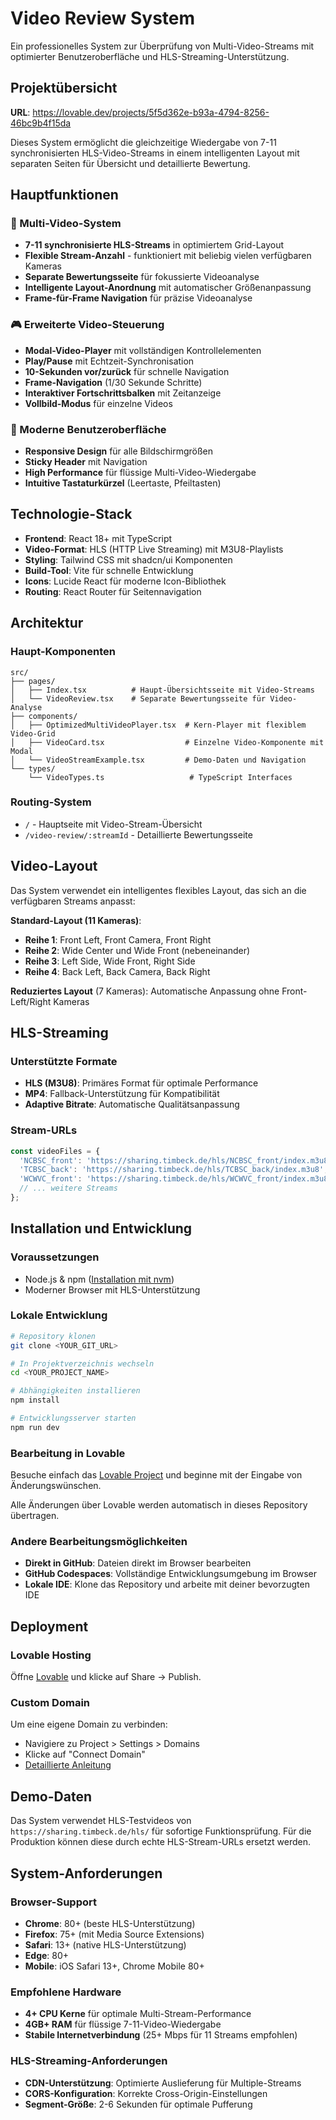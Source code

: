 # Video Review System

Ein professionelles System zur Überprüfung von Multi-Video-Streams mit optimierter Benutzeroberfläche und HLS-Streaming-Unterstützung.

## Projektübersicht

**URL**: https://lovable.dev/projects/5f5d362e-b93a-4794-8256-46bc9b4f15da

Dieses System ermöglicht die gleichzeitige Wiedergabe von 7-11 synchronisierten HLS-Video-Streams in einem intelligenten Layout mit separaten Seiten für Übersicht und detaillierte Bewertung.

## Hauptfunktionen

### 🎥 Multi-Video-System
- **7-11 synchronisierte HLS-Streams** in optimiertem Grid-Layout
- **Flexible Stream-Anzahl** - funktioniert mit beliebig vielen verfügbaren Kameras
- **Separate Bewertungsseite** für fokussierte Videoanalyse  
- **Intelligente Layout-Anordnung** mit automatischer Größenanpassung
- **Frame-für-Frame Navigation** für präzise Videoanalyse

### 🎮 Erweiterte Video-Steuerung
- **Modal-Video-Player** mit vollständigen Kontrollelementen
- **Play/Pause** mit Echtzeit-Synchronisation
- **10-Sekunden vor/zurück** für schnelle Navigation
- **Frame-Navigation** (1/30 Sekunde Schritte)
- **Interaktiver Fortschrittsbalken** mit Zeitanzeige
- **Vollbild-Modus** für einzelne Videos

### 📱 Moderne Benutzeroberfläche
- **Responsive Design** für alle Bildschirmgrößen
- **Sticky Header** mit Navigation
- **High Performance** für flüssige Multi-Video-Wiedergabe
- **Intuitive Tastaturkürzel** (Leertaste, Pfeiltasten)

## Technologie-Stack

- **Frontend**: React 18+ mit TypeScript
- **Video-Format**: HLS (HTTP Live Streaming) mit M3U8-Playlists
- **Styling**: Tailwind CSS mit shadcn/ui Komponenten
- **Build-Tool**: Vite für schnelle Entwicklung
- **Icons**: Lucide React für moderne Icon-Bibliothek
- **Routing**: React Router für Seitennavigation

## Architektur

### Haupt-Komponenten
```
src/
├── pages/
│   ├── Index.tsx          # Haupt-Übersichtsseite mit Video-Streams
│   └── VideoReview.tsx    # Separate Bewertungsseite für Video-Analyse
├── components/
│   ├── OptimizedMultiVideoPlayer.tsx  # Kern-Player mit flexiblem Video-Grid
│   ├── VideoCard.tsx                  # Einzelne Video-Komponente mit Modal
│   └── VideoStreamExample.tsx         # Demo-Daten und Navigation
└── types/
    └── VideoTypes.ts                   # TypeScript Interfaces
```

### Routing-System
- `/` - Hauptseite mit Video-Stream-Übersicht
- `/video-review/:streamId` - Detaillierte Bewertungsseite

## Video-Layout

Das System verwendet ein intelligentes flexibles Layout, das sich an die verfügbaren Streams anpasst:

**Standard-Layout (11 Kameras)**:
- **Reihe 1**: Front Left, Front Camera, Front Right
- **Reihe 2**: Wide Center und Wide Front (nebeneinander)  
- **Reihe 3**: Left Side, Wide Front, Right Side
- **Reihe 4**: Back Left, Back Camera, Back Right

**Reduziertes Layout** (7 Kameras): Automatische Anpassung ohne Front-Left/Right Kameras

## HLS-Streaming

### Unterstützte Formate
- **HLS (M3U8)**: Primäres Format für optimale Performance
- **MP4**: Fallback-Unterstützung für Kompatibilität
- **Adaptive Bitrate**: Automatische Qualitätsanpassung

### Stream-URLs
```javascript
const videoFiles = {
  'NCBSC_front': 'https://sharing.timbeck.de/hls/NCBSC_front/index.m3u8',
  'TCBSC_back': 'https://sharing.timbeck.de/hls/TCBSC_back/index.m3u8',
  'WCWVC_front': 'https://sharing.timbeck.de/hls/WCWVC_front/index.m3u8',
  // ... weitere Streams
};
```

## Installation und Entwicklung

### Voraussetzungen
- Node.js & npm ([Installation mit nvm](https://github.com/nvm-sh/nvm#installing-and-updating))
- Moderner Browser mit HLS-Unterstützung

### Lokale Entwicklung

```sh
# Repository klonen
git clone <YOUR_GIT_URL>

# In Projektverzeichnis wechseln
cd <YOUR_PROJECT_NAME>

# Abhängigkeiten installieren
npm install

# Entwicklungsserver starten
npm run dev
```

### Bearbeitung in Lovable

Besuche einfach das [Lovable Project](https://lovable.dev/projects/5f5d362e-b93a-4794-8256-46bc9b4f15da) und beginne mit der Eingabe von Änderungswünschen.

Alle Änderungen über Lovable werden automatisch in dieses Repository übertragen.

### Andere Bearbeitungsmöglichkeiten

- **Direkt in GitHub**: Dateien direkt im Browser bearbeiten
- **GitHub Codespaces**: Vollständige Entwicklungsumgebung im Browser
- **Lokale IDE**: Klone das Repository und arbeite mit deiner bevorzugten IDE

## Deployment

### Lovable Hosting
Öffne [Lovable](https://lovable.dev/projects/5f5d362e-b93a-4794-8256-46bc9b4f15da) und klicke auf Share → Publish.

### Custom Domain
Um eine eigene Domain zu verbinden:
- Navigiere zu Project > Settings > Domains
- Klicke auf "Connect Domain"
- [Detaillierte Anleitung](https://docs.lovable.dev/tips-tricks/custom-domain#step-by-step-guide)

## Demo-Daten

Das System verwendet HLS-Testvideos von `https://sharing.timbeck.de/hls/` für sofortige Funktionsprüfung. Für die Produktion können diese durch echte HLS-Stream-URLs ersetzt werden.

## System-Anforderungen

### Browser-Support
- **Chrome**: 80+ (beste HLS-Unterstützung)
- **Firefox**: 75+ (mit Media Source Extensions)
- **Safari**: 13+ (native HLS-Unterstützung)
- **Edge**: 80+
- **Mobile**: iOS Safari 13+, Chrome Mobile 80+

### Empfohlene Hardware
- **4+ CPU Kerne** für optimale Multi-Stream-Performance
- **4GB+ RAM** für flüssige 7-11-Video-Wiedergabe
- **Stabile Internetverbindung** (25+ Mbps für 11 Streams empfohlen)

### HLS-Streaming-Anforderungen
- **CDN-Unterstützung**: Optimierte Auslieferung für Multiple-Streams
- **CORS-Konfiguration**: Korrekte Cross-Origin-Einstellungen
- **Segment-Größe**: 2-6 Sekunden für optimale Pufferung

